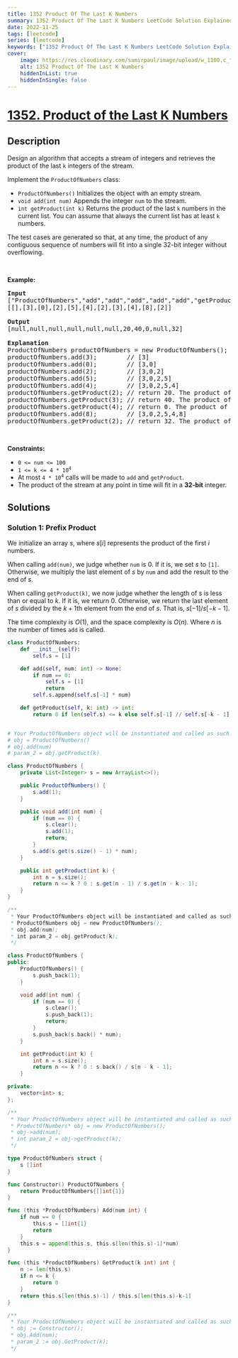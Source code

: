 ```yaml
---
title: 1352 Product Of The Last K Numbers
summary: 1352 Product Of The Last K Numbers LeetCode Solution Explained
date: 2022-11-25
tags: [leetcode]
series: [leetcode]
keywords: ["1352 Product Of The Last K Numbers LeetCode Solution Explained in all languages", "1352 Product Of The Last K Numbers", "LeetCode", "leetcode solution in Python3 C++ Java Go PHP Ruby Swift TypeScript Rust C# JavaScript C", "GeeksforGeeks", "InterviewBit", "Coding Ninjas", "HackerRank", "HackerEarth", "CodeChef", "TopCoder", "AlgoExpert", "freeCodeCamp", "Codeforces", "GitHub", "AtCoder", "Samir Paul"]
cover:
    image: https://res.cloudinary.com/samirpaul/image/upload/w_1100,c_fit,co_rgb:FFFFFF,l_text:Arial_75_bold:1352 Product Of The Last K Numbers - Solution Explained/problem-solving.webp
    alt: 1352 Product Of The Last K Numbers
    hiddenInList: true
    hiddenInSingle: false
---
```



# [1352. Product of the Last K Numbers](https://leetcode.com/problems/product-of-the-last-k-numbers)


## Description

<p>Design an algorithm that accepts a stream of integers and retrieves the product of the last <code>k</code> integers of the stream.</p>

<p>Implement the <code>ProductOfNumbers</code> class:</p>

<ul>
	<li><code>ProductOfNumbers()</code> Initializes the object with an empty stream.</li>
	<li><code>void add(int num)</code> Appends the integer <code>num</code> to the stream.</li>
	<li><code>int getProduct(int k)</code> Returns the product of the last <code>k</code> numbers in the current list. You can assume that always the current list has at least <code>k</code> numbers.</li>
</ul>

<p>The test cases are generated so that, at any time, the product of any contiguous sequence of numbers will fit into a single 32-bit integer without overflowing.</p>

<p>&nbsp;</p>
<p><strong class="example">Example:</strong></p>

<pre>
<strong>Input</strong>
[&quot;ProductOfNumbers&quot;,&quot;add&quot;,&quot;add&quot;,&quot;add&quot;,&quot;add&quot;,&quot;add&quot;,&quot;getProduct&quot;,&quot;getProduct&quot;,&quot;getProduct&quot;,&quot;add&quot;,&quot;getProduct&quot;]
[[],[3],[0],[2],[5],[4],[2],[3],[4],[8],[2]]

<strong>Output</strong>
[null,null,null,null,null,null,20,40,0,null,32]

<strong>Explanation</strong>
ProductOfNumbers productOfNumbers = new ProductOfNumbers();
productOfNumbers.add(3);        // [3]
productOfNumbers.add(0);        // [3,0]
productOfNumbers.add(2);        // [3,0,2]
productOfNumbers.add(5);        // [3,0,2,5]
productOfNumbers.add(4);        // [3,0,2,5,4]
productOfNumbers.getProduct(2); // return 20. The product of the last 2 numbers is 5 * 4 = 20
productOfNumbers.getProduct(3); // return 40. The product of the last 3 numbers is 2 * 5 * 4 = 40
productOfNumbers.getProduct(4); // return 0. The product of the last 4 numbers is 0 * 2 * 5 * 4 = 0
productOfNumbers.add(8);        // [3,0,2,5,4,8]
productOfNumbers.getProduct(2); // return 32. The product of the last 2 numbers is 4 * 8 = 32 
</pre>

<p>&nbsp;</p>
<p><strong>Constraints:</strong></p>

<ul>
	<li><code>0 &lt;= num &lt;= 100</code></li>
	<li><code>1 &lt;= k &lt;= 4 * 10<sup>4</sup></code></li>
	<li>At most <code>4 * 10<sup>4</sup></code> calls will be made to <code>add</code> and <code>getProduct</code>.</li>
	<li>The product of the stream at any point in time will fit in a <strong>32-bit</strong> integer.</li>
</ul>

## Solutions

### Solution 1: Prefix Product

We initialize an array $s$, where $s[i]$ represents the product of the first $i$ numbers.

When calling `add(num)`, we judge whether `num` is $0$. If it is, we set $s$ to `[1]`. Otherwise, we multiply the last element of $s$ by `num` and add the result to the end of $s$.

When calling `getProduct(k)`, we now judge whether the length of $s$ is less than or equal to $k$. If it is, we return $0$. Otherwise, we return the last element of $s$ divided by the $k + 1$th element from the end of $s$. That is, $s[-1] / s[-k - 1]$.

The time complexity is $O(1)$, and the space complexity is $O(n)$. Where $n$ is the number of times `add` is called.

<!-- tabs:start -->

```python
class ProductOfNumbers:
    def __init__(self):
        self.s = [1]

    def add(self, num: int) -> None:
        if num == 0:
            self.s = [1]
            return
        self.s.append(self.s[-1] * num)

    def getProduct(self, k: int) -> int:
        return 0 if len(self.s) <= k else self.s[-1] // self.s[-k - 1]


# Your ProductOfNumbers object will be instantiated and called as such:
# obj = ProductOfNumbers()
# obj.add(num)
# param_2 = obj.getProduct(k)
```

```java
class ProductOfNumbers {
    private List<Integer> s = new ArrayList<>();

    public ProductOfNumbers() {
        s.add(1);
    }

    public void add(int num) {
        if (num == 0) {
            s.clear();
            s.add(1);
            return;
        }
        s.add(s.get(s.size() - 1) * num);
    }

    public int getProduct(int k) {
        int n = s.size();
        return n <= k ? 0 : s.get(n - 1) / s.get(n - k - 1);
    }
}

/**
 * Your ProductOfNumbers object will be instantiated and called as such:
 * ProductOfNumbers obj = new ProductOfNumbers();
 * obj.add(num);
 * int param_2 = obj.getProduct(k);
 */
```

```cpp
class ProductOfNumbers {
public:
    ProductOfNumbers() {
        s.push_back(1);
    }

    void add(int num) {
        if (num == 0) {
            s.clear();
            s.push_back(1);
            return;
        }
        s.push_back(s.back() * num);
    }

    int getProduct(int k) {
        int n = s.size();
        return n <= k ? 0 : s.back() / s[n - k - 1];
    }

private:
    vector<int> s;
};

/**
 * Your ProductOfNumbers object will be instantiated and called as such:
 * ProductOfNumbers* obj = new ProductOfNumbers();
 * obj->add(num);
 * int param_2 = obj->getProduct(k);
 */
```

```go
type ProductOfNumbers struct {
	s []int
}

func Constructor() ProductOfNumbers {
	return ProductOfNumbers{[]int{1}}
}

func (this *ProductOfNumbers) Add(num int) {
	if num == 0 {
		this.s = []int{1}
		return
	}
	this.s = append(this.s, this.s[len(this.s)-1]*num)
}

func (this *ProductOfNumbers) GetProduct(k int) int {
	n := len(this.s)
	if n <= k {
		return 0
	}
	return this.s[len(this.s)-1] / this.s[len(this.s)-k-1]
}

/**
 * Your ProductOfNumbers object will be instantiated and called as such:
 * obj := Constructor();
 * obj.Add(num);
 * param_2 := obj.GetProduct(k);
 */
```

<!-- tabs:end -->

<!-- end -->
